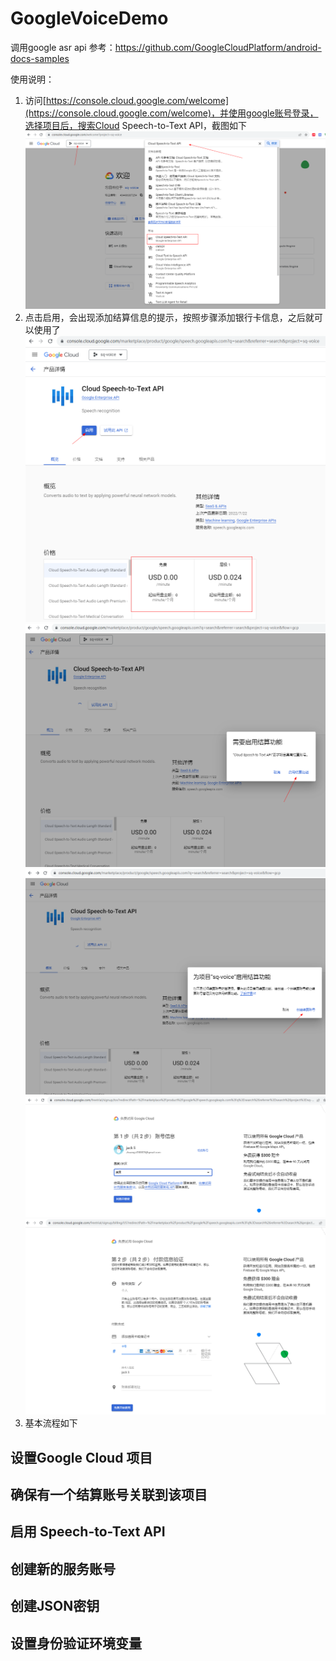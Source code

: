 # GoogleVoiceDemo
调用google asr api
参考：https://github.com/GoogleCloudPlatform/android-docs-samples

使用说明：
1. 访问[https://console.cloud.google.com/welcome](https://console.cloud.google.com/welcome)，并使用google账号登录，选择项目后，搜索Cloud Speech-to-Text API，截图如下
   ![](./images/1.png)
2. 点击启用，会出现添加结算信息的提示，按照步骤添加银行卡信息，之后就可以使用了
   ![](./images/2.png)
   ![](./images/3.png)
   ![](./images/4.png)
   ![](./images/5.png)
   ![](./images/6.png)
3. 基本流程如下
## 设置Google Cloud 项目
## 确保有一个结算账号关联到该项目
## 启用 Speech-to-Text API
## 创建新的服务账号
## 创建JSON密钥
## 设置身份验证环境变量
